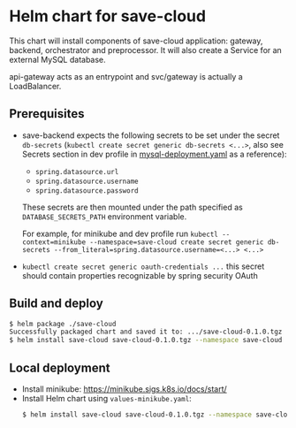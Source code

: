 # Helm chart for save-cloud
This chart will install components of save-cloud application: gateway, backend, orchestrator and preprocessor.
It will also create a Service for an external MySQL database.

api-gateway acts as an entrypoint and svc/gateway is actually a LoadBalancer.

## Prerequisites
* save-backend expects the following secrets to be set under the secret `db-secrets` (`kubectl create secret generic db-secrets <...>`, 
  also see Secrets section in dev profile in [mysql-deployment.yaml](templates/mysql-deployment.yaml) as a reference): 
  * `spring.datasource.url`
  * `spring.datasource.username`
  * `spring.datasource.password`
  
  These secrets are then mounted under the path specified as `DATABASE_SECRETS_PATH` environment variable.

  For example, for minikube and dev profile run `kubectl --context=minikube --namespace=save-cloud create secret generic db-secrets --from_literal=spring.datasource.username=<...> <...>`
* `kubectl create secret generic oauth-credentials ...` this secret should contain properties recognizable by spring security OAuth

## Build and deploy
```bash
$ helm package ./save-cloud
Successfully packaged chart and saved it to: .../save-cloud-0.1.0.tgz
$ helm install save-cloud save-cloud-0.1.0.tgz --namespace save-cloud
```

## Local deployment
* Install minikube: https://minikube.sigs.k8s.io/docs/start/
* Install Helm chart using `values-minikube.yaml`: 
  ```bash
  $ helm install save-cloud save-cloud-0.1.0.tgz --namespace save-cloud --values values-minikube.yaml
  ```

